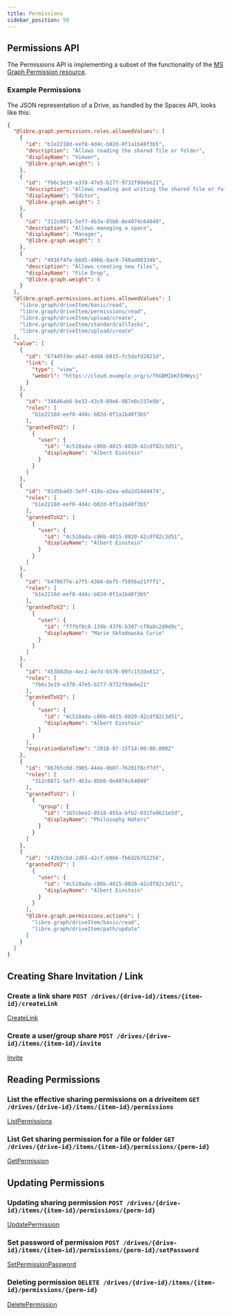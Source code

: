 ```yaml
---
title: Permissions
sidebar_position: 50
---
```


## Permissions API

The Permissions API is implementing a subset of the functionality of the
[MS Graph Permission resource](https://learn.microsoft.com/en-us/graph/api/resources/permission?view=graph-rest-1.0).

### Example Permissions

The JSON representation of a Drive, as handled by the Spaces API, looks like this:

````json
{
  "@libre.graph.permissions.roles.allowedValues": [
    {
      "id": "b1e2218d-eef8-4d4c-b82d-0f1a1b48f3b5",
      "description": "Allows reading the shared file or folder",
      "displayName": "Viewer",
      "@libre.graph.weight": 1
    },
    {
      "id": "fb6c3e19-e378-47e5-b277-9732f9de6e21",
      "description": "Allows reading and writing the shared file or folder",
      "displayName": "Editor",
      "@libre.graph.weight": 2
    },
    {
      "id": "312c0871-5ef7-4b3a-85b6-0e4074c64049",
      "description": "Allows managing a space",
      "displayName": "Manager",
      "@libre.graph.weight": 3
    },
    {
      "id": "4916f47e-66d5-49bb-9ac9-748ad00334b",
      "description": "Allows creating new files",
      "displayName": "File Drop",
      "@libre.graph.weight": 4
    }
  ],
  "@libre.graph.permissions.actions.allowedValues": [
    "libre.graph/driveItem/basic/read",
    "libre.graph/driveItem/permissions/read",
    "libre.graph/driveItem/upload/create",
    "libre.graph/driveItem/standard/allTasks",
    "libre.graph/driveItem/upload/create"
  ],
  "value": [
    {
      "id": "67445fde-a647-4dd4-b015-fc5dafd2821d",
      "link": {
        "type": "view",
        "webUrl": "https://cloud.example.org/s/fhGBMIkKFEHWysj"
      }
    },
    {
      "id": "34646ab6-be32-43c9-89e6-987e0c237e9b",
      "roles": [
        "b1e2218d-eef8-4d4c-b82d-0f1a1b48f3b5"
      ],
      "grantedToV2": [
        {
          "user": {
            "id": "4c510ada-c86b-4815-8820-42cdf82c3d51",
            "displayName": "Albert Einstein"
          }
        }
      ]
    },
    {
      "id": "81d5bad3-3eff-410a-a2ea-eda2d14d4474",
      "roles": [
        "b1e2218d-eef8-4d4c-b82d-0f1a1b48f3b5"
      ],
      "grantedToV2": [
        {
          "user": {
            "id": "4c510ada-c86b-4815-8820-42cdf82c3d51",
            "displayName": "Albert Einstein"
          }
        }
      ]
    },
    {
      "id": "b470677e-a7f5-4304-8ef5-f5056a21fff1",
      "roles": [
        "b1e2218d-eef8-4d4c-b82d-0f1a1b48f3b5"
      ],
      "grantedToV2": [
        {
          "user": {
            "id": "f7fbf8c8-139b-4376-b307-cf0a8c2d0d9c",
            "displayName": "Marie Skłodowska Curie"
          }
        }
      ]
    },
    {
      "id": "453b02be-4ec2-4e7d-b576-09fc153de812",
      "roles": [
        "fb6c3e19-e378-47e5-b277-9732f9de6e21"
      ],
      "grantedToV2": [
        {
          "user": {
            "id": "4c510ada-c86b-4815-8820-42cdf82c3d51",
            "displayName": "Albert Einstein"
          }
        }
      ],
      "expirationDateTime": "2018-07-15T14:00:00.000Z"
    },
    {
      "id": "86765c0d-3905-444a-9b07-76201f8cf7df",
      "roles": [
        "312c0871-5ef7-4b3a-85b6-0e4074c64049"
      ],
      "grantedToV2": [
        {
          "group": {
            "id": "167cbee2-0518-455a-bfb2-031fe0621e5d",
            "displayName": "Philosophy Haters"
          }
        }
      ]
    },
    {
      "id": "c42b5cbd-2d65-42cf-b0b6-fb6d2b762256",
      "grantedToV2": [
        {
          "user": {
            "id": "4c510ada-c86b-4815-8820-42cdf82c3d51",
            "displayName": "Albert Einstein"
          }
        }
      ],
      "@libre.graph.permissions.actions": [
        "libre.graph/driveItem/basic/read",
        "libre.graph/driveItem/path/update"
      ]
    }
  ]
}
````

## Creating Share Invitation / Link

### Create a link share `POST /drives/{drive-id}/items/{item-id}/createLink`

[CreateLink](https://docs.opencloud.eu/swagger/libre-graph-api/#/drives.permissions/CreateLink)

### Create a user/group share `POST /drives/{drive-id}/items/{item-id}/invite`

[Invite](https://docs.opencloud.eu/swagger/libre-graph-api/#/drives.permissions/Invite)

## Reading Permissions

### List the effective sharing permissions on a driveitem `GET /drives/{drive-id}/items/{item-id}/permissions`

[ListPermissions](https://docs.opencloud.eu/swagger/libre-graph-api/#/drives.permissions/ListPermissions)

### List Get sharing permission for a file or folder `GET /drives/{drive-id}/items/{item-id}/permissions/{perm-id}`

[GetPermission](https://docs.opencloud.eu/swagger/libre-graph-api/#/drives.permissions/GetPermission)

## Updating Permissions

### Updating sharing permission `POST /drives/{drive-id}/items/{item-id}/permissions/{perm-id}`

[UpdatePermission](https://docs.opencloud.eu/swagger/libre-graph-api/#/drives.permissions/UpdatePermission)

### Set password of permission `POST /drives/{drive-id}/items/{item-id}/permissions/{perm-id}/setPassword`

[SetPermissionPassword](https://docs.opencloud.eu/swagger/libre-graph-api/#/drives.permissions/SetPermissionPassword)

### Deleting permission `DELETE /drives/{drive-id}/items/{item-id}/permissions/{perm-id}`

[DeletePermission](https://docs.opencloud.eu/swagger/libre-graph-api/#/drives.permissions/DeletePermission)
